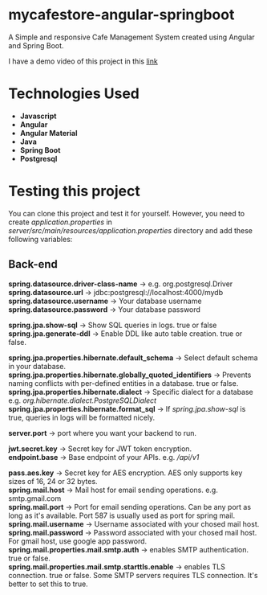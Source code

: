# mycafestore-angular-springboot
A Simple and responsive Cafe Management System created using Angular and Spring Boot.

I have a demo video of this project in this [link](https://youtu.be/YRDMfVawP1U)

# Technologies Used
* **Javascript**
* **Angular**
* **Angular Material**
* **Java**
* **Spring Boot**
* **Postgresql**

# Testing this project
You can clone this project and test it for yourself. However, you need to create *application.properties* in *server/src/main/resources/application.properties* directory and add these following variables:

## Back-end

**spring.datasource.driver-class-name** -> e.g. org.postgresql.Driver  
**spring.datasource.url** -> jdbc:postgresql://localhost:4000/mydb  
**spring.datasource.username** -> Your database username  
**spring.datasource.password** -> Your database password  

**spring.jpa.show-sql** -> Show SQL queries in logs. true or false  
**spring.jpa.generate-ddl** -> Enable DDL like auto table creation. true or false.  

**spring.jpa.properties.hibernate.default_schema** -> Select default schema in your database.
**spring.jpa.properties.hibernate.globally_quoted_identifiers** -> Prevents naming conflicts with per-defined entities in a database. true or false.  
**spring.jpa.properties.hibernate.dialect** -> Specific dialect for a database e.g. *org.hibernate.dialect.PostgreSQLDialect*  
**spring.jpa.properties.hibernate.format_sql** -> If *spring.jpa.show-sql* is true, queries in logs will be formatted nicely.  

**server.port** -> port where you want your backend to run.  

**jwt.secret.key** -> Secret key for JWT token encryption.  
**endpoint.base** -> Base endpoint of your APIs. e.g. */api/v1*  

**pass.aes.key** -> Secret key for AES encryption. AES only supports key sizes of 16, 24 or 32 bytes.  
**spring.mail.host** -> Mail host for email sending operations. e.g. smtp.gmail.com  
**spring.mail.port** -> Port for email sending operations. Can be any port as long as it's available. Port 587 is usually used as port for spring mail.
**spring.mail.username** -> Username associated with your chosed mail host.  
**spring.mail.password** -> Password associated with your chosed mail host. For gmail host, use google app password.  
**spring.mail.properties.mail.smtp.auth** -> enables SMTP authentication. true or false.  
**spring.mail.properties.mail.smtp.starttls.enable** -> enables TLS connection. true or false. Some SMTP servers requires TLS connection. It's better to set this to true.
